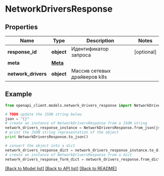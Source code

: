 # NetworkDriversResponse


## Properties
Name | Type | Description | Notes
------------ | ------------- | ------------- | -------------
**response_id** | **object** | Идентификатор запроса | [optional] 
**meta** | [**Meta**](Meta.md) |  | 
**network_drivers** | **object** | Массив сетевых драйверов k8s | 

## Example

```python
from openapi_client.models.network_drivers_response import NetworkDriversResponse

# TODO update the JSON string below
json = "{}"
# create an instance of NetworkDriversResponse from a JSON string
network_drivers_response_instance = NetworkDriversResponse.from_json(json)
# print the JSON string representation of the object
print NetworkDriversResponse.to_json()

# convert the object into a dict
network_drivers_response_dict = network_drivers_response_instance.to_dict()
# create an instance of NetworkDriversResponse from a dict
network_drivers_response_form_dict = network_drivers_response.from_dict(network_drivers_response_dict)
```
[[Back to Model list]](../README.md#documentation-for-models) [[Back to API list]](../README.md#documentation-for-api-endpoints) [[Back to README]](../README.md)


